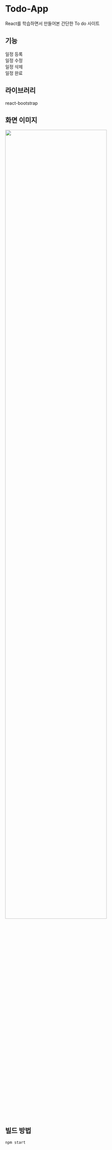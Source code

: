 # Todo-App
React를 학습하면서 만들어본 간단한 To do 사이트

## 기능
일정 등록\
일정 수정\
일정 삭제\
일정 완료

## 라이브러리
react-bootstrap

## 화면 이미지
<img width="80%" src="https://user-images.githubusercontent.com/21376061/220573937-31905569-72a2-4d43-aef9-411c036f7020.png"/>


## 빌드 방법
```
npm start
```

